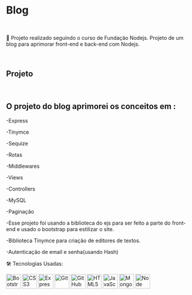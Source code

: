 
<h1>Blog</h1>

<br>

  <p>📌 Projeto realizado seguindo o curso de Fundação Nodejs. Projeto de um blog para aprimorar front-end e back-end com Nodejs.</p>
   
 <br>
 
## <h2>Projeto</h2>
<br>

<h2>O projeto do blog aprimorei os conceitos em : </h2>

<p>-Express</p>
<p>-Tinymce</p>
<p>-Sequize</p>
<p>-Rotas</p>
<p>-Middlewares</p>
<p>-Views</p>
<p>-Controllers</p>
<p>-MySQL</p>
<p>-Paginação</p>
<p>-Esse projeto foi usando a biblioteca do ejs para ser feito a parte do front-end e usado o bootstrap para estilizar o site.</p>
<p>-Biblioteca Tinymce para criação de editores de textos. </p>
<p>-Autenticação de email e senha(usando Hash) </p>

🛠️ Tecnologias Usadas:
  <div style="display: inline-block;">
  <img align="center" height="40" alt="Bootstrap" src="https://cdn.jsdelivr.net/gh/devicons/devicon/icons/bootstrap/bootstrap-original.svg" />
  <img align="center" height="40" alt="CSS3" src="https://cdn.jsdelivr.net/gh/devicons/devicon/icons/css3/css3-original.svg" />
  <img align="center" height="40" alt="Express" src="https://cdn.jsdelivr.net/gh/devicons/devicon/icons/express/express-original-wordmark.svg" />
  <img align="center" height="40" alt="Git" src="https://cdn.jsdelivr.net/gh/devicons/devicon/icons/git/git-original.svg" />
  <img align="center" height="40" alt="GitHub" src="https://cdn.jsdelivr.net/gh/devicons/devicon/icons/github/github-original.svg" />
  <img align="center" height="40" alt="HTML5" src="https://cdn.jsdelivr.net/gh/devicons/devicon/icons/html5/html5-original.svg" />
   <img align="center" height="40" alt="JavaScript" src="https://cdn.jsdelivr.net/gh/devicons/devicon/icons/javascript/javascript-original.svg" />
  <img align="center" height="40" alt="MongoDB" src="https://cdn.jsdelivr.net/gh/devicons/devicon/icons/mongodb/mongodb-original.svg" />
  <img align="center" height="40" alt="Node" src="https://cdn.jsdelivr.net/gh/devicons/devicon/icons/nodejs/nodejs-plain.svg" />
</div>
